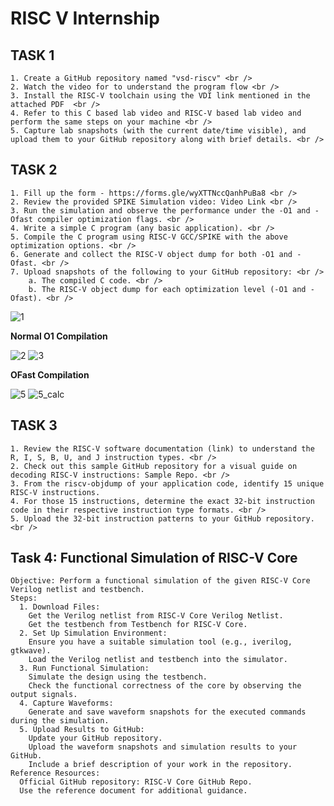 # RISC V Internship 

  ## TASK 1 <br />
    1. Create a GitHub repository named "vsd-riscv" <br />
    2. Watch the video for to understand the program flow <br />
    3. Install the RISC-V toolchain using the VDI link mentioned in the attached PDF  <br />
    4. Refer to this C based lab video and RISC-V based lab video and perform the same steps on your machine <br />
    5. Capture lab snapshots (with the current date/time visible), and upload them to your GitHub repository along with brief details. <br />

  ## TASK 2 <br />
    1. Fill up the form - https://forms.gle/wyXTTNccQanhPuBa8 <br /> 
    2. Review the provided SPIKE Simulation video: Video Link <br />
    3. Run the simulation and observe the performance under the -O1 and -Ofast compiler optimization flags. <br />
    4. Write a simple C program (any basic application). <br />
    5. Compile the C program using RISC-V GCC/SPIKE with the above optimization options. <br />
    6. Generate and collect the RISC-V object dump for both -O1 and -Ofast. <br />
    7. Upload snapshots of the following to your GitHub repository: <br />
        a. The compiled C code. <br />
        b. The RISC-V object dump for each optimization level (-O1 and -Ofast). <br />

![1](https://github.com/user-attachments/assets/7fb467d8-8ba4-4c11-add4-a25e1f8b2b99)

**Normal O1 Compilation**

![2](https://github.com/user-attachments/assets/1b3511e4-5e8f-4479-9fbd-e6ec9d069236)
![3](https://github.com/user-attachments/assets/00fab5d7-a080-43b4-8d58-0f25d0fbb328)

**OFast Compilation**


![5](https://github.com/user-attachments/assets/47cecfc8-0e38-4bfd-9a87-855597261789)
![5_calc](https://github.com/user-attachments/assets/b27aa13d-c6ec-4c68-8b5b-b68c09dd92b6)

  ## TASK 3  <br />
    1. Review the RISC-V software documentation (link) to understand the R, I, S, B, U, and J instruction types. <br />
    2. Check out this sample GitHub repository for a visual guide on decoding RISC-V instructions: Sample Repo. <br />
    3. From the riscv-objdump of your application code, identify 15 unique RISC-V instructions. 
    4. For those 15 instructions, determine the exact 32-bit instruction code in their respective instruction type formats. <br />
    5. Upload the 32-bit instruction patterns to your GitHub repository. <br />

 ## Task 4: Functional Simulation of RISC-V Core 

    Objective: Perform a functional simulation of the given RISC-V Core Verilog netlist and testbench. 
    Steps: 
      1. Download Files: 
        Get the Verilog netlist from RISC-V Core Verilog Netlist. 
        Get the testbench from Testbench for RISC-V Core. 
      2. Set Up Simulation Environment: 
        Ensure you have a suitable simulation tool (e.g., iverilog, gtkwave). 
        Load the Verilog netlist and testbench into the simulator. 
      3. Run Functional Simulation: 
        Simulate the design using the testbench.
        Check the functional correctness of the core by observing the output signals.
      4. Capture Waveforms:
        Generate and save waveform snapshots for the executed commands during the simulation.
      5. Upload Results to GitHub:
        Update your GitHub repository.
        Upload the waveform snapshots and simulation results to your GitHub.
        Include a brief description of your work in the repository.
    Reference Resources:
      Official GitHub repository: RISC-V Core GitHub Repo.
      Use the reference document for additional guidance.
